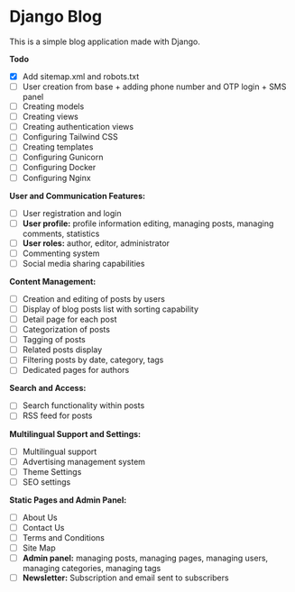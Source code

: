 # Django Blog

This is a simple blog application made with Django.

**Todo**

- [x] Add sitemap.xml and robots.txt
- [ ] User creation from base + adding phone number and OTP login + SMS panel
- [ ] Creating models
- [ ] Creating views
- [ ] Creating authentication views
- [ ] Configuring Tailwind CSS
- [ ] Creating templates
- [ ] Configuring Gunicorn
- [ ] Configuring Docker
- [ ] Configuring Nginx

**User and Communication Features:**

- [ ] User registration and login
- [ ] **User profile:** profile information editing, managing posts, managing comments, statistics
- [ ] **User roles:** author, editor, administrator
- [ ] Commenting system
- [ ] Social media sharing capabilities

**Content Management:**

- [ ] Creation and editing of posts by users
- [ ] Display of blog posts list with sorting capability
- [ ] Detail page for each post
- [ ] Categorization of posts
- [ ] Tagging of posts
- [ ] Related posts display
- [ ] Filtering posts by date, category, tags
- [ ] Dedicated pages for authors

**Search and Access:**

- [ ] Search functionality within posts
- [ ] RSS feed for posts

**Multilingual Support and Settings:**

- [ ] Multilingual support
- [ ] Advertising management system
- [ ] Theme Settings
- [ ] SEO settings

**Static Pages and Admin Panel:**

- [ ] About Us
- [ ] Contact Us
- [ ] Terms and Conditions
- [ ] Site Map
- [ ] **Admin panel:** managing posts, managing pages, managing users, managing categories, managing tags
- [ ] **Newsletter:** Subscription and email sent to subscribers
